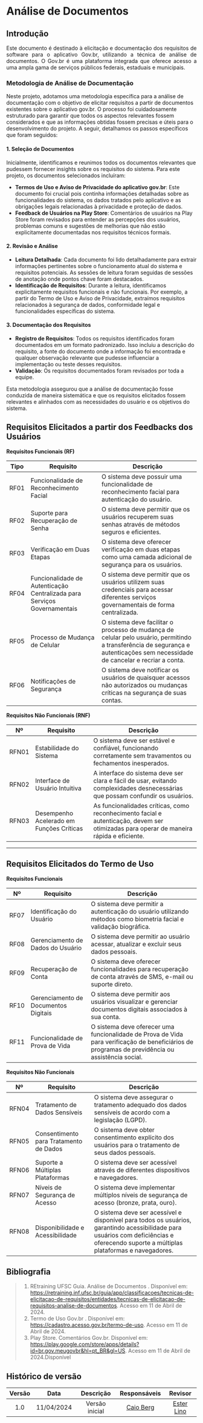 # Análise de Documentos

## Introdução
<p align="justify">Este documento é destinado à elicitação e documentação dos requisitos de software para o aplicativo Gov.br, utilizando a técnica de análise de documentos. O Gov.br é uma plataforma integrada que oferece acesso a uma ampla gama de serviços públicos federais, estaduais e municipais.</p>

### Metodologia de Análise de Documentação

Neste projeto, adotamos uma metodologia específica para a análise de documentação com o objetivo de elicitar requisitos a partir de documentos existentes sobre o aplicativo gov.br. O processo foi cuidadosamente estruturado para garantir que todos os aspectos relevantes fossem considerados e que as informações obtidas fossem precisas e úteis para o desenvolvimento do projeto. A seguir, detalhamos os passos específicos que foram seguidos:

#### 1. Seleção de Documentos
Inicialmente, identificamos e reunimos todos os documentos relevantes que pudessem fornecer insights sobre os requisitos do sistema. Para este projeto, os documentos selecionados incluíram:
- **Termos de Uso e Aviso de Privacidade do aplicativo gov.br**: Este documento foi crucial pois continha informações detalhadas sobre as funcionalidades do sistema, os dados tratados pelo aplicativo e as obrigações legais relacionadas à privacidade e proteção de dados.
- **Feedback de Usuários na Play Store**: Comentários de usuários na Play Store foram revisados para entender as percepções dos usuários, problemas comuns e sugestões de melhorias que não estão explicitamente documentadas nos requisitos técnicos formais. 

#### 2. Revisão e Análise
- **Leitura Detalhada**: Cada documento foi lido detalhadamente para extrair informações pertinentes sobre o funcionamento atual do sistema e requisitos potenciais. As sessões de leitura foram seguidas de sessões de anotação onde pontos chave foram destacados.
- **Identificação de Requisitos**: Durante a leitura, identificamos explicitamente requisitos funcionais e não funcionais. Por exemplo, a partir do Termo de Uso e Aviso de Privacidade, extraímos requisitos relacionados à segurança de dados, conformidade legal e funcionalidades específicas do sistema.

#### 3. Documentação dos Requisitos
- **Registro de Requisitos**: Todos os requisitos identificados foram documentados em um formato padronizado. Isso incluiu a descrição do requisito, a fonte do documento onde a informação foi encontrada e qualquer observação relevante que pudesse influenciar a implementação ou teste desses requisitos.
- **Validação**: Os requisitos documentados foram revisados por toda a equipe.

Esta metodologia assegurou que a análise de documentação fosse conduzida de maneira sistemática e que os requisitos elicitados fossem relevantes e alinhados com as necessidades do usuário e os objetivos do sistema.

## Requisitos Elicitados a partir dos Feedbacks dos Usuários

**Requisitos Funcionais (RF)**

| Tipo | Requisito                                                          | Descrição                                                                                                            |
|----|--------------------------------------------------------------------|----------------------------------------------------------------------------------------------------------------------|
| RF01  | Funcionalidade de Reconhecimento Facial                           | O sistema deve possuir uma funcionalidade de reconhecimento facial para autenticação do usuário.                      |
| RF02  | Suporte para Recuperação de Senha                                 | O sistema deve permitir que os usuários recuperem suas senhas através de métodos seguros e eficientes.                |
| RF03  | Verificação em Duas Etapas                                        | O sistema deve oferecer verificação em duas etapas como uma camada adicional de segurança para os usuários.           |
| RF04  | Funcionalidade de Autenticação Centralizada para Serviços Governamentais | O sistema deve permitir que os usuários utilizem suas credenciais para acessar diferentes serviços governamentais de forma centralizada. |
| RF05  | Processo de Mudança de Celular                                    | O sistema deve facilitar o processo de mudança de celular pelo usuário, permitindo a transferência de segurança e autenticações sem necessidade de cancelar e recriar a conta. |
| RF06  | Notificações de Segurança                                         | O sistema deve notificar os usuários de quaisquer acessos não autorizados ou mudanças críticas na segurança de suas contas. |

**Requisitos Não Funcionais (RNF)**

| Nº | Requisito                             | Descrição                                                                                                        |
|----|---------------------------------------|------------------------------------------------------------------------------------------------------------------|
| RFN01  | Estabilidade do Sistema               | O sistema deve ser estável e confiável, funcionando corretamente sem travamentos ou fechamentos inesperados.     | 
| RFN02  | Interface de Usuário Intuitiva        | A interface do sistema deve ser clara e fácil de usar, evitando complexidades desnecessárias que possam confundir os usuários. |
| RFN03  | Desempenho Acelerado em Funções Críticas | As funcionalidades críticas, como reconhecimento facial e autenticação, devem ser otimizadas para operar de maneira rápida e eficiente. |

---

## Requisitos Elicitados do Termo de Uso

**Requisitos Funcionais**

| Nº | Requisito                                         | Descrição                                                                                                               |
|----|---------------------------------------------------|-------------------------------------------------------------------------------------------------------------------------|
| RF07  | Identificação do Usuário                          | O sistema deve permitir a autenticação do usuário utilizando métodos como biometria facial e validação biográfica.      |
| RF08  | Gerenciamento de Dados do Usuário                 | O sistema deve permitir ao usuário acessar, atualizar e excluir seus dados pessoais.                                    |
| RF09  | Recuperação de Conta                              | O sistema deve oferecer funcionalidades para recuperação de conta através de SMS, e-mail ou suporte direto.             |
| RF10  | Gerenciamento de Documentos Digitais              | O sistema deve permitir aos usuários visualizar e gerenciar documentos digitais associados à sua conta.                 |
| RF11  | Funcionalidade de Prova de Vida                   | O sistema deve oferecer uma funcionalidade de Prova de Vida para verificação de beneficiários de programas de previdência ou assistência social. |

**Requisitos Não Funcionais**

| Nº | Requisito                               | Descrição                                                                                                                 |
|----|-----------------------------------------|---------------------------------------------------------------------------------------------------------------------------|
| RFN04  | Tratamento de Dados Sensíveis           | O sistema deve assegurar o tratamento adequado dos dados sensíveis de acordo com a legislação (LGPD).                     |
| RFN05  | Consentimento para Tratamento de Dados  | O sistema deve obter consentimento explícito dos usuários para o tratamento de seus dados pessoais.                        |
| RFN06  | Suporte a Múltiplas Plataformas         | O sistema deve ser acessível através de diferentes dispositivos e navegadores.                                             |
| RFN07  | Níveis de Segurança de Acesso           | O sistema deve implementar múltiplos níveis de segurança de acesso (bronze, prata, ouro).                                  |
| RFN08  | Disponibilidade e Acessibilidade        | O sistema deve ser acessível e disponível para todos os usuários, garantindo acessibilidade para usuários com deficiências e oferecendo suporte a múltiplas plataformas e navegadores. |


## Bibliografia
> 1. REtraining UFSC Guia. Análise de Documentos . Disponível em: https://retraining.inf.ufsc.br/guia/app/classificacoes/tecnicas-de-elicitacao-de-requisitos/entidades/tecnicas-de-elicitacao-de-requisitos-analise-de-documentos. Acesso em 11 de Abril de 2024.
> 2. Termo de Uso Gov.br .  Disponível em: https://cadastro.acesso.gov.br/termo-de-uso. Acesso em 11 de Abril de 2024.
> 3. Play Store. Comentários Gov.br. Disponível em: https://play.google.com/store/apps/details?id=br.gov.meugovbr&hl=pt_BR&gl=US. Acesso em 11 de Abril de 2024.Disponível


## Histórico de versão

| Versão | Data | Descrição | Responsáveis | Revisor |
| :----: | :--: | :-----------------------------------------------------: | :----------------------------------------------------------------------------------------------: | :----------------------------------------------: |
|  1.0   | 11/04/2024 | Versão inicial  | [Caio Berg](https://github.com/Caio-bergbjj) | [Ester Lino](https://github.com/esteerlino) |
